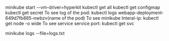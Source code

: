 minikube start --vm-driver=hyperkit
kubectl get all
kubectl get configmap
kubectl get secret
To see log of the pod: kubectl logs webapp-deployment-649d7fb885-nwbzv(name of the pod)
To see minikube Interal-ip: kubectl get node -o wide
To see service service port: kubectl get svc

minikube logs --file=logs.txt